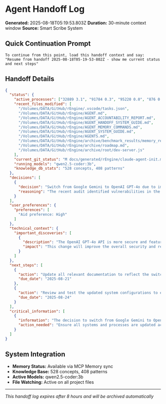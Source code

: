# Agent Handoff Log

**Generated:** 2025-08-18T05:19:53.803Z
**Duration:** 30-minute context window
**Source:** Smart Scribe System

## Quick Continuation Prompt

```
To continue from this point, load this handoff context and say:
"Resume from handoff 2025-08-18T05-19-53-802Z - show me current status and next steps"
```

## Handoff Details

```json
{
  "status": {
    "active_processes": ["32889 3.1", "91784 0.3", "95220 0.0", "876 0.0"],
    "recent_files_modified": [
      "/Volumes/DATA/GitHub/rEngine/.vscode/tasks.json",
      "/Volumes/DATA/GitHub/rEngine/AGENT.md",
      "/Volumes/DATA/GitHub/rEngine/AGENT_ACCOUNTABILITY_REPORT.md",
      "/Volumes/DATA/GitHub/rEngine/AGENT_HANDOFF_SYSTEM_GUIDE.md",
      "/Volumes/DATA/GitHub/rEngine/AGENT_MEMORY_COMMANDS.md",
      "/Volumes/DATA/GitHub/rEngine/AGENT_SYSTEM_GUIDE.md",
      "/Volumes/DATA/GitHub/rEngine/AGENTS.md",
      "/Volumes/DATA/GitHub/rEngine/archive/benchmark_results/memory_review_20250817_080557/CONSENSUS_SUMMARY.md",
      "/Volumes/DATA/GitHub/rEngine/archive/roadmap.md",
      "/Volumes/DATA/GitHub/rEngine/archive/root/dev-server.js"
    ],
    "current_git_status": "M docs/generated/rEngine/claude-agent-init.md\n M docs/generated/rEngine/demo-document-sweep-colors.md\n M docs/generated/rEngine/document-generator.md\n M docs/generated/rEngine/mcp-fallback-handler.md\n M docs/generated/rEngine/memory-intelligence.md\n M rEngine/generated-system-info.json\n M rEngine/technical-knowledge.json\n M rMemory/rAgentMemories/extendedcontext.json",
    "running_models": "qwen2.5-coder:3b",
    "knowledge_db_stats": "528 concepts, 408 patterns"
  },
  "decisions": [
    {
      "decision": "Switch from Google Gemini to OpenAI GPT-4o due to improved API key security and feature enhancements.",
      "reasoning": "The recent audit identified vulnerabilities in the Google Gemini API, such as the lack of an API key. This is a critical issue for maintaining system integrity and user data."
    }
  ],
  "user_preferences": {
    "preferences": [
      "Aid preference: High"
    ]
  },
  "technical_context": {
    "important_discoveries": [
      {
        "description": "The OpenAI GPT-4o API is more secure and feature-rich compared to Google Gemini, addressing potential security risks.",
        "impact": "This change will improve the overall security and reliability of StackTrackr AI Agents."
      }
    ]
  },
  "next_steps": [
    {
      "action": "Update all relevant documentation to reflect the switch to OpenAI GPT-4o.",
      "due_date": "2025-08-21"
    },
    {
      "action": "Review and test the updated system configurations to ensure compatibility and functionality.",
      "due_date": "2025-08-24"
    }
  ],
  "critical_information": [
    {
      "information": "The decision to switch from Google Gemini to OpenAI GPT-4o is critical for maintaining system security and reliability.",
      "action_needed": "Ensure all systems and processes are updated accordingly."
    }
  ]
}
```

## System Integration

- **Memory Status:** Available via MCP Memory sync
- **Knowledge Base:** 528 concepts, 408 patterns
- **Active Models:** qwen2.5-coder:3b
- **File Watching:** Active on all project files

---
*This handoff log expires after 8 hours and will be archived automatically*
